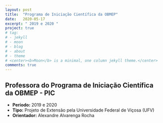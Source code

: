 ```yaml
---
layout: post
title:  "Programa de Iniciação Científica da OBMEP"
date:   2020-05-17
excerpt: " 2019 e 2020 "
project: true
# tag:
# - jekyll 
# - moon
# - blog
# - about
# - theme
# <center><b>Moon</b> is a minimal, one column jekyll theme.</center>
comments: true
---
```

 
    

## Professora do Programa de Iniciação Científica da OBMEP - PIC

* <b>Período:</b> 2019 e 2020
* <b>Tipo:</b> Projeto de Extensão pela Universidade Federal de Viçosa (UFV)
* <b>Orientador:</b> Alexandre Alvarenga Rocha


